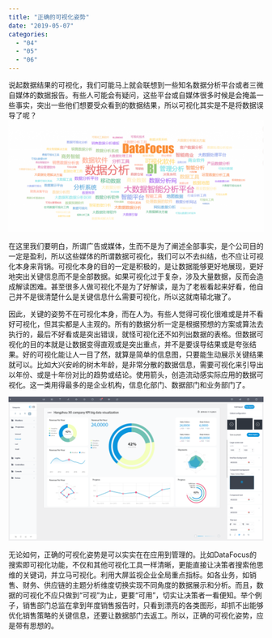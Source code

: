 ```yaml
---
title: "正确的可视化姿势"
date: "2019-05-07"
categories: 
  - "04"
  - "05"
  - "06"
---
```


说起数据结果的可视化，我们可能马上就会联想到一些知名数据分析平台或者三微自媒体的数据报告。有些人可能会有疑问，这些平台或自媒体很多时候是会掩盖一些事实，突出一些他们想要受众看到的数据结果，所以可视化其实是不是将数据误导了呢？![](images/微信截图_20190124175358-1024x450.png)

在这里我们要明白，所谓广告或媒体，生而不是为了阐述全部事实，是个公司目的一定是盈利，所以这些媒体的所谓数据可视化，我们可以不去纠结，也不应让可视化本身来背锅。可视化本身的目的一定是积极的，是让数据能够更好地展现，更好地突出关键信息而不是全部数据。如果可视化过于复杂，涉及大量数据，反而会造成解读困难。甚至很多人做可视化不是为了好解读，是为了老板看起来好看，他自己并不是很清楚什么是关键信息什么需要可视化，所以这就南辕北辙了。

因此，关键的姿势不在可视化本身，而在人为。有些人觉得可视化很难或是并不看好可视化，但其实都是人主观的。所有的数据分析一定是根据预想的方案或算法去执行的，最后不好看或是突出错误，就怪可视化还不如列出数据的表格。但数据可视化的目的本就是让数据变得直观或是突出重点，并不是要误导结果或是夸张结果。好的可视化能让人一目了然，就算是简单的信息图，只要能生动展示关键结果就可以。比如大兴安岭的树木年龄，是非常分散的数据信息，需要可视化来引导出以年份、或是十年份对比的趋势或结论。使用箭头，创造流动感实际应用的数据可视化。这一类用得最多的是企业机构，信息化部门、数据部门和业务部门了。

![](images/可视化大屏3-1024x576.png)

无论如何，正确的可视化姿势是可以实实在在应用到管理的。比如DataFocus的搜索即可视化功能，不仅和其他可视化工具一样清晰，更能直接让决策者搜索他思维的关键词，并立马可视化。利用大屏监视企业全局重点指标。如各业务，如销售、财务、供应链的主题分析维度切换实现不同角度的数据展示和分析。而且，数据的可视化不应只做到“可视”为止，更要“可用”，切实让决策者一看便知。举个例子，销售部门总监在拿到年度销售报告时，只看到漂亮的各类图形，却抓不出能够优化销售策略的关键信息，还要让数据部门去返工。所以，正确的可视化姿势，应是带有思想的。
